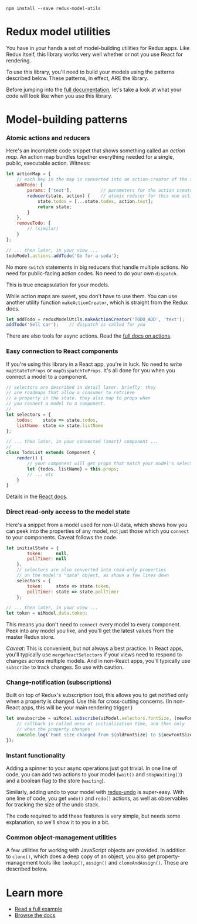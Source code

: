 
```
npm install --save redux-model-utils
```

# Redux model utilities

You have in your hands a set of model-building utilities for Redux apps. Like Redux itself, this library
works very well whether or not you use React for rendering.

To use this library, you'll need to build your models using the patterns described below. These
patterns, in effect, ARE the library.

Before jumping into the [full documentation](docs),
let's take a look at what your code will look like when
you use this library.

# Model-building patterns

### Atomic actions and reducers

Here's an incomplete code snippet that shows something called an *action map*. An action map
bundles together everything needed for a single, public, executable action. Witness:

```javascript
let actionMap = {
    // each key in the map is converted into an action-creator of the same name
    addTodo: {
        params: ['text'],           // parameters for the action creator
        reducer(state, action) {    // atomic reducer for this one action
            state.todos = [...state.todos, action.text];
            return state;
        }
    },
    removeTodo: {
        // (similar)
    }
};

// ... then later, in your view ...
todoModel.actions.addTodo('Go for a soda');
```

No more `switch` statements in big reducers that handle multiple actions.
No need for public-facing action codes.
No need to do your own `dispatch`.

This is true encapsulation for your models.

While action maps are sweet, you don't have to use them.
You can use another utility function `makeActionCreator`,
which is straight from the Redux docs.

```javascript
let addTodo = reduxModelUtils.makeActionCreator('TODO_ADD', 'text');
addTodo('Sell car');    // dispatch is called for you
```

There are also tools for async actions. Read the
[full docs on actions](docs/actions.md).

### Easy connection to React components

If you're using this library in a React app, you're in luck.
No need to write `mapStateToProps` or `mapDispatchToProps`.
It's all done for you when you connect a model to a component.

```javascript
// selectors are described in detail later. briefly: they
// are roadmaps that allow a consumer to retrieve
// a property in the state. they also map to props when
// you connect a model to a component.
//
let selectors = {
    todos:    state => state.todos,
    listName: state => state.listName
};

// ... then later, in your connected (smart) component ...
//
class TodoList extends Component {
    render() {
        // your component will get props that match your model's selectors
        let {todos, listName} = this.props;
        // ... etc
    }
}
```

Details in the [React docs](docs/react.md).

### Direct read-only access to the model state

Here's a snippet from a model used for non-UI data,
which shows how you can peek into the properties of any model, not just those which you `connect`
to your components. Caveat follows the code.

```javascript
let initialState = {
        token:     null,
        pollTimer: null
    },
    // selectors are also converted into read-only properties
    // on the model's "data" object, as shown a few lines down
    selectors = {
        token:     state => state.token,
        pollTimer: state => state.pollTimer
    };

// ... then later, in your view ...
let token = uiModel.data.token;
```

This means you don't need to `connect` every model to every component.
Peek into any model you like, and you'll get the latest values from the
master Redux store.

*Caveat*: This is convenient, but not always a best practice. In React apps,
you'll typically use `mergeReactSelectors` if your views need to respond
to changes across multiple models. And in non-React apps, you'll typically use
`subscribe` to track changes. So use with caution.

### Change-notification (subscriptions)

Built on top of Redux's subscription tool, this allows you to get notified only when
a property is changed. Use this for cross-cutting concerns. (In non-React apps, this
will be your main rendering trigger.)

```javascript
let unsubscribe = uiModel.subscribe(uiModel.selectors.fontSize, (newFontSize, oldFontSize) => {
    // callback is called once at initialization time, and then only
    // when the property changes
    console.log(`Font size changed from ${oldFontSize} to ${newFontSize}`);
});
```

### Instant functionality

Adding a spinner to your async operations just got trivial. In one
line of code, you can add two actions to your model (`wait()` and
`stopWaiting()`) and a boolean flag to the store (`waiting`).

Similarly, adding undo to your model with [redux-undo](https://github.com/omnidan/redux-undo)
is super-easy. With one line of code, you get `undo()` and `redo()`
actions, as well as observables for tracking the size of the undo stack.

The code required to add these features is very simple, but needs some
explanation, so we'll show it to you in a bit.

### Common object-management utilities

A few utilities for working with JavaScript objects are provided.
In addition to `clone()`, which does a deep copy of an object, you
also get property-management tools like `lookup()`, `assign()` and `cloneAndAssign()`.
These are described below.

# Learn more

* [Read a full example](docs/example.md)
* [Browse the docs](docs)